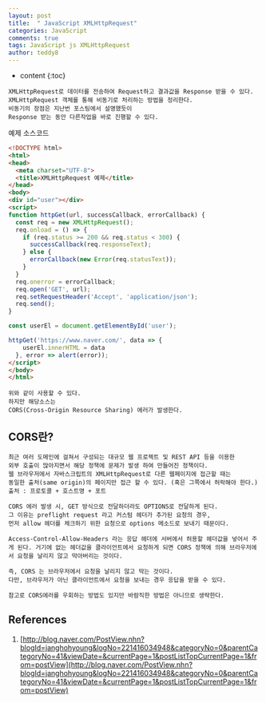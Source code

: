 ```yaml
---
layout: post   
title:  " JavaScript XMLHttpRequest"
categories: JavaScript
comments: true
tags: JavaScript js XMLHttpRequest
author: teddy8  
---
```

* content
{:toc}

```
XMLHttpRequest로 데이터를 전송하여 Request하고 결과값을 Response 받을 수 있다.
XMLHttpRequest 객체를 통해 비동기로 처리하는 방법을 정리한다.
비동기의 장점은 지난번 포스팅에서 설명했듯이
Response 받는 동안 다른작업을 바로 진행할 수 있다.
```

예제 소스코드
``` html
<!DOCTYPE html>
<html>
<head>
  <meta charset="UTF-8">
  <title>XMLHttpRequest 예제</title>
</head>
<body>
<div id="user"></div>
<script>
function httpGet(url, successCallback, errorCallback) {
  const req = new XMLHttpRequest();
  req.onload = () => {
    if (req.status >= 200 && req.status < 300) {
      successCallback(req.responseText);
    } else { 
      errorCallback(new Error(req.statusText));
    }
  }
  req.onerror = errorCallback;
  req.open('GET', url);
  req.setRequestHeader('Accept', 'application/json');
  req.send();
}

const userEl = document.getElementById('user');

httpGet('https://www.naver.com/', data => {
    userEl.innerHTML = data
  }, error => alert(error));
</script>  
</body>
</html>
```

```
위와 같이 사용할 수 있다.
하지만 해당소스는
CORS(Cross-Origin Resource Sharing) 에러가 발생한다.
```

## CORS란?
```
최근 여러 도메인에 걸쳐서 구성되는 대규모 웹 프로젝트 및 REST API 등을 이용한
외부 호출이 많아지면서 해당 정책에 문제가 발생 하여 만들어진 정책이다.
웹 브라우저에서 자바스크립트의 XMLHttpRequest로 다른 웹페이지에 접근할 때는 
동일한 출처(same origin)의 페이지만 접근 할 수 있다. (혹은 그쪽에서 허락해야 한다.)
출처 : 프로토콜 + 호스트명 + 포트

CORS 에러 발생 시, GET 방식으로 전달하더라도 OPTIONS로 전달하게 된다.
그 이유는 preflight request 라고 커스텀 헤더가 추가된 요청의 경우, 
먼저 allow 헤더를 체크하기 위한 요청으로 options 메소드로 보내기 때문이다.

Access-Control-Allow-Headers 라는 응답 헤더에 서버에서 허용할 헤더값을 넣어서 주게 된다. 거기에 없는 헤더값을 클라이언트에서 요청하게 되면 CORS 정책에 의해 브라우저에서 요청을 날리지 않고 막아버리는 것이다.

즉, CORS 는 브라우저에서 요청을 날리지 않고 막는 것이다.
다만, 브라우저가 아닌 클라이언트에서 요청을 보내는 경우 응답을 받을 수 있다.

참고로 CORS에러를 우회하는 방법도 있지만 바람직한 방법은 아니므로 생략한다.
```

## References
1. [http://blog.naver.com/PostView.nhn?blogId=janghohyoung&logNo=221416034948&categoryNo=0&parentCategoryNo=41&viewDate=&currentPage=1&postListTopCurrentPage=1&from=postView](http://blog.naver.com/PostView.nhn?blogId=janghohyoung&logNo=221416034948&categoryNo=0&parentCategoryNo=41&viewDate=&currentPage=1&postListTopCurrentPage=1&from=postView)